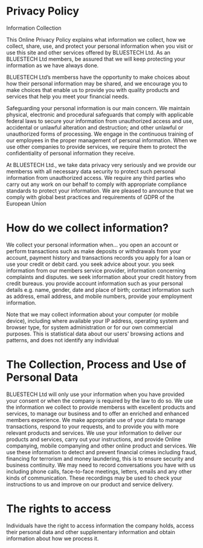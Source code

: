 # Privacy Policy
<!-- Privacy Policy Section start from stablescape-->
Information Collection
            
This Online Privacy Policy explains what information we collect, how we collect, share, use, and protect your personal information when you visit or use this site and other services offered by BLUESTECH Ltd.  As an BLUESTECH Ltd members, be assured that we will keep protecting your information as we have always done.

BLUESTECH Ltd’s memberss have the opportunity to make choices about how their personal information may be shared, and we encourage you to make choices that enable us to provide you with quality products and services that help you meet your financial needs.



Safeguarding your personal information is our main concern. We maintain physical, electronic and procedural safeguards that comply with applicable federal laws to secure your information from unauthorized access and use, accidental or unlawful alteration and destruction; and other unlawful or unauthorized forms of processing.  We engage in the continuous training of our employees in the proper management of personal information. When we use other companies to provide services, we require them to protect the confidentiality of personal information they receive.

At BLUESTECH Ltd., we take data privacy very seriously and we provide our memberss with all necessary data security to protect such personal information from unauthorized access. We require any third parties who carry out any work on our behalf to comply with appropriate compliance standards to protect your information. We are pleased to announce that we comply with global best practices and requirements of GDPR of the European Union

# How do we collect information?
We collect your personal information when...
you open an account or perform transactions such as make deposits or withdrawals from your account, payment history and transactions records
you apply for a loan or use your credit or debit card.
you seek advice about your.
you seek information from our members service provider, information concerning complaints and disputes.
we seek information about your credit history from credit bureaus.
you provide account information such as your personal details e.g. name,  gender, date and place of birth;  contact information such as address, email address, and mobile numbers, provide your employment information.


Note that we may collect information about your computer (or mobile device), including where available your IP address, operating system and browser type, for system administration or for our own commercial purposes. This is statistical data about our users' browsing actions and patterns, and does not identify any individual


# The Collection, Process and Use of Personal Data


BLUESTECH Ltd will only use your information when you have provided your consent or when the company is required by the law to do so.
We use the information we collect to provide memberss with excellent products and services, to manage our business and to offer an enriched and enhanced members experience.
We make appropriate use of your data to manage transactions, respond to your requests, and to provide you with more relevant products and services.
We use your information to deliver our products and services, carry out your instructions, and provide Online companying, mobile companying and other online product and services.
We use these information to detect and prevent financial crimes including fraud, financing for terrorism and money laundering, this is to ensure security and business continuity.
We may need to record conversations you have with us including phone calls, face-to-face meetings, letters, emails and any other kinds of communication. These recordings may be used to check your instructions to us and improve on our product and service delivery.


# The rights to access
Individuals have the right to access information the company holds, access their personal data and other supplementary information and obtain information about how we process it.
        